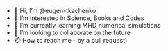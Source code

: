 - 👋 Hi, I’m @eugen-tkachenko
- 👀 I’m interested in Science, Books and Codes
- 🌱 I’m currently learning MHD numerical simulations
- 💞️ I’m looking to collaborate on the future
- 📫 How to reach me - by a pull request)

<!---
eugen-tkachenko/eugen-tkachenko is a ✨ special ✨ repository because its `README.md` (this file) appears on your GitHub profile.
You can click the Preview link to take a look at your changes.
--->
